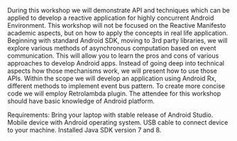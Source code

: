 During this workshop we will demonstrate API and techniques which can be applied to develop a reactive application for highly concurrent Android Environment. This workshop will not be focused on the Reactive Manifesto academic aspects, but on how to apply the concepts in real life application. Beginning with standard Android SDK, moving to 3rd party libraries, we will explore various methods of asynchronous computation based on event communication. This will allow you to learn the pros and cons of various approaches to develop Android apps. 
Instead of going deep into technical aspects how those mechanisms work, we will present how to use those APIs.
Within the scope we will develop an application using Android Rx, different methods to implement event bus pattern. 
To create more concise code we will employ Retrolambda plugin.
The attendee for this workshop should have basic knowledge of Android platform.

Requirements:
Bring your laptop with stable release of Android Studio.
Mobile device with Android operating system.
USB cable to connect device to your machine.
Installed Java SDK version 7 and 8.

